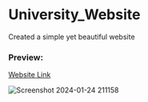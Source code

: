 # University_Website
<p>Created a simple yet beautiful website</p>
<h3>Preview:</h3>
<a href='https://wcarl12.github.io/University_Website/' target='__blank'>Website Link</a>
<br>

![Screenshot 2024-01-24 211158](https://github.com/WCARL12/University_Website/assets/139624156/e79d1867-eaff-4b79-9f86-a6de4fd444fd)
